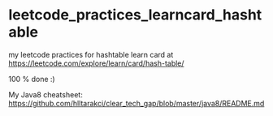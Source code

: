 # leetcode_practices_learncard_hashtable
my leetcode practices for hashtable learn card at https://leetcode.com/explore/learn/card/hash-table/

100 % done :)

My Java8 cheatsheet: https://github.com/hlltarakci/clear_tech_gap/blob/master/java8/README.md
